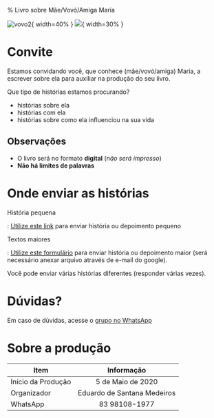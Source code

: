 % Livro sobre Mãe/Vovó/Amiga Maria

![vovo2](https://user-images.githubusercontent.com/3603111/81080566-3eb66b80-8ec7-11ea-8963-ddc7ca7c1dcd.jpeg){ width=40% } ![](https://user-images.githubusercontent.com/3603111/81078861-25142480-8ec5-11ea-9556-18f0d8bd21dc.jpeg){ width=30% }

# Convite
Estamos convidando você, que conhece (mãe/vovó/amiga) Maria, a escrever sobre ela para auxiliar na produção do seu livro.

Que tipo de histórias estamos procurando?

- histórias sobre ela
- histórias com ela
- histórias sobre como ela influenciou na sua vida

## Observações

- O livro será no formato **digital** (_não será impresso_)
- **Não há limites de palavras**

# Onde enviar as histórias

História pequena

:   [Utilize este link](https://forms.gle/tC2NV9MQ1Lz9F4eJ7) para enviar história ou depoimento pequeno


Textos maiores

:   [Utilize este formulário](https://forms.gle/MT4B6yLgnDWiVFgX7) para enviar história ou depoimento maior (será necessário anexar arquivo através de e-mail do google).

Você pode enviar várias histórias diferentes (responder várias vezes).



# Dúvidas?

Em caso de dúvidas, acesse o [grupo no WhatsApp](https://chat.whatsapp.com/CgVJiQy3BxIJjNMJrErKEw)

# Sobre a produção

| Item               | Informação        |
|--------------------|:-----------------:|
| Início da Produção | 5 de Maio de 2020 |
| Organizador| Eduardo de Santana Medeiros |
| WhatsApp | 83 98108-1977 |
